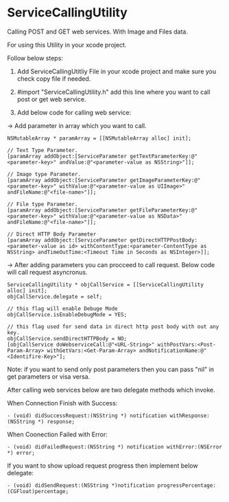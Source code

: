 ServiceCallingUtility
=====================

Calling POST and GET web services. With Image and Files data.

For using this Utility in your xcode project.

Follow below steps:

1) Add ServiceCallingUtitliy File in your xcode project and make sure you check copy file if needed.

2) #import "ServiceCallingUtility.h" add this line where you want to call post or get web service.

3) Add below code for calling web service:

  -> Add parameter in array which you want to call.
    
    NSMutableArray * paramArray = [[NSMutableArray alloc] init];
    
    // Text Type Parameter. 
    [paramArray addObject:[ServiceParameter getTextParameterKey:@"<parameter-key>" andValue:@"<parameter-value as NSString>"]];
    
    // Image type Parameter.
    [paramArray addObject:[ServiceParameter getImageParameterKey:@"<parameter-key>" withValue:@"<parameter-value as UIImage>" andFileName:@"<file-name>"]];
    
    // File type Parameter.
    [paramArray addObject:[ServiceParameter getFileParameterKey:@"<parameter-key>" withValue:@"<parameter-value as NSData>" andFileName:@"<file-name>"]];
    
    // Direct HTTP Body Parameter
    [paramArray addObject:[ServiceParameter getDirectHTTPPostBody:<parameter-value as id> withContentType:<parameter-ContentType as NSString> andTimeOutTime:<Timeout Time in Seconds as NSInteger>]];
    
    
  -> After adding parameters you can procceed to call request. Below code will call request asyncronus.
  
    ServiceCallingUtility * objCallService = [[ServiceCallingUtility alloc] init];
    objCallService.delegate = self;
    
    // this flag will enable Debuge Mode 
    objCallService.isEnableDebugMode = YES;
    
    // this flag used for send data in direct http post body with out any key. 
    objCallService.sendDirectHTTPBody = NO;
    [objCallService doWebserviceCall:@"<URL-String>" withPostVars:<Post-Param-Array> withGetVars:<Get-Param-Array> andNotificationName:@"<Identifire-Key>"];
    
  Note: if you want to send only post parameters then you can pass "nil" in get parameters or visa versa.
  
  After calling web services below are two delegate methods which invoke.
  
  When Connection Finish with Success:
    
    - (void) didSuccessRequest:(NSString *) notification withResponse:(NSString *) response;
    
  When Coonection Failed with Error:
    
    - (void) didFailedRequest:(NSString *) notification withError:(NSError *) error;
    
  If you want to show upload request progress then implement below delegate:
  
    - (void) didSendRequest:(NSString *)notification progressPercentage:(CGFloat)percentage;
    

  
